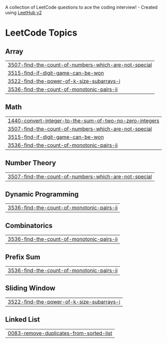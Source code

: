 A collection of LeetCode questions to ace the coding interview! - Created using [LeetHub v2](https://github.com/arunbhardwaj/LeetHub-2.0)
<!---LeetCode Topics Start-->
# LeetCode Topics
## Array
|  |
| ------- |
| [3507-find-the-count-of-numbers-which-are-not-special](https://github.com/div-bargali/DSA-problems/tree/master/3507-find-the-count-of-numbers-which-are-not-special) |
| [3515-find-if-digit-game-can-be-won](https://github.com/div-bargali/DSA-problems/tree/master/3515-find-if-digit-game-can-be-won) |
| [3522-find-the-power-of-k-size-subarrays-i](https://github.com/div-bargali/DSA-problems/tree/master/3522-find-the-power-of-k-size-subarrays-i) |
| [3536-find-the-count-of-monotonic-pairs-ii](https://github.com/div-bargali/DSA-problems/tree/master/3536-find-the-count-of-monotonic-pairs-ii) |
## Math
|  |
| ------- |
| [1440-convert-integer-to-the-sum-of-two-no-zero-integers](https://github.com/div-bargali/DSA-problems/tree/master/1440-convert-integer-to-the-sum-of-two-no-zero-integers) |
| [3507-find-the-count-of-numbers-which-are-not-special](https://github.com/div-bargali/DSA-problems/tree/master/3507-find-the-count-of-numbers-which-are-not-special) |
| [3515-find-if-digit-game-can-be-won](https://github.com/div-bargali/DSA-problems/tree/master/3515-find-if-digit-game-can-be-won) |
| [3536-find-the-count-of-monotonic-pairs-ii](https://github.com/div-bargali/DSA-problems/tree/master/3536-find-the-count-of-monotonic-pairs-ii) |
## Number Theory
|  |
| ------- |
| [3507-find-the-count-of-numbers-which-are-not-special](https://github.com/div-bargali/DSA-problems/tree/master/3507-find-the-count-of-numbers-which-are-not-special) |
## Dynamic Programming
|  |
| ------- |
| [3536-find-the-count-of-monotonic-pairs-ii](https://github.com/div-bargali/DSA-problems/tree/master/3536-find-the-count-of-monotonic-pairs-ii) |
## Combinatorics
|  |
| ------- |
| [3536-find-the-count-of-monotonic-pairs-ii](https://github.com/div-bargali/DSA-problems/tree/master/3536-find-the-count-of-monotonic-pairs-ii) |
## Prefix Sum
|  |
| ------- |
| [3536-find-the-count-of-monotonic-pairs-ii](https://github.com/div-bargali/DSA-problems/tree/master/3536-find-the-count-of-monotonic-pairs-ii) |
## Sliding Window
|  |
| ------- |
| [3522-find-the-power-of-k-size-subarrays-i](https://github.com/div-bargali/DSA-problems/tree/master/3522-find-the-power-of-k-size-subarrays-i) |
## Linked List
|  |
| ------- |
| [0083-remove-duplicates-from-sorted-list](https://github.com/div-bargali/DSA-problems/tree/master/0083-remove-duplicates-from-sorted-list) |
<!---LeetCode Topics End-->
